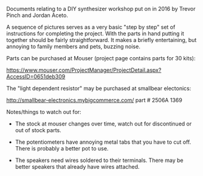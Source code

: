 
Documents relating to a DIY synthesizer workshop put on in 2016 by Trevor Pinch and Jordan Aceto.

A sequence of pictures serves as a very basic "step by step" set of instructions for completing the project. With the parts in hand putting it together should be fairly straightforward. It makes a briefly entertaining, but annoying to family members and pets, buzzing noise.

Parts can be purchased at Mouser (project page contains parts for 30 kits):

https://www.mouser.com/ProjectManager/ProjectDetail.aspx?AccessID=0651deb309


The "light dependent resistor" may be purchased at smallbear electonics:

http://smallbear-electronics.mybigcommerce.com/ part # 2506A 1369


Notes/things to watch out for:
-	The stock at mouser changes over time, watch out for discontinued or out of stock parts.

-	The potentiometers have annoying metal tabs that you have to cut off. There is probably a better pot to use.

-	The speakers need wires soldered to their terminals. There may be better speakers that already have wires attached.
